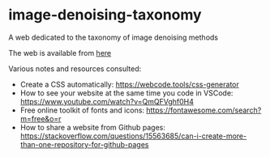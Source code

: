 # image-denoising-taxonomy
A web dedicated to the taxonomy of image denoising methods

The web is available from [here](https://agarnung.github.io/image-denoising-taxonomy/)

Various notes and resources consulted:

- Create a CSS automatically: https://webcode.tools/css-generator
- How to see your website at the same time you code in VSCode: https://www.youtube.com/watch?v=QmQFVghf0H4 
- Free online toolkit of fonts and icons: https://fontawesome.com/search?m=free&o=r
- How to share a website from Github pages: https://stackoverflow.com/questions/15563685/can-i-create-more-than-one-repository-for-github-pages
